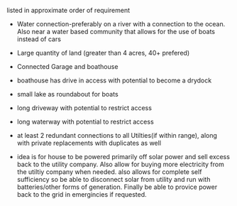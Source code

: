 listed in approximate order of requirement

-   Water connection-preferably on a river with a connection to the ocean. Also
near a water based community that allows for the use of boats instead of cars

-   Large quantity of land (greater than 4 acres, 40+ prefered)

-   Connected Garage and boathouse

-   boathouse has drive in access with potential to become a drydock

-   small lake as roundabout for boats

-   long driveway with potential to restrict access

-   long waterway with potential to restrict access

-   at least 2 redundant connections to all Utilties(if within range),
along with private replacements with duplicates as well

-   idea is for house to be powered primarily off solar power and sell
excess back to the utility company. Also allow for buying more
electricity from the utiltiy company when needed. also allows for
complete self sufficiency so be able to disconnect solar from utility
and run with batteries/other forms of generation. Finally be able to
provice power back to the grid in emergincies if requested.
